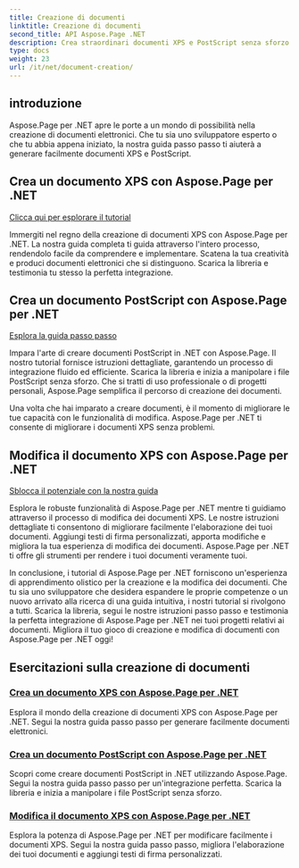 ```yaml
---
title: Creazione di documenti
linktitle: Creazione di documenti
second_title: API Aspose.Page .NET
description: Crea straordinari documenti XPS e PostScript senza sforzo con Aspose.Page per .NET. Esplora i tutorial sulla creazione e la modifica dei documenti per un'integrazione perfetta.
type: docs
weight: 23
url: /it/net/document-creation/
---
```

## introduzione

Aspose.Page per .NET apre le porte a un mondo di possibilità nella creazione di documenti elettronici. Che tu sia uno sviluppatore esperto o che tu abbia appena iniziato, la nostra guida passo passo ti aiuterà a generare facilmente documenti XPS e PostScript.

## Crea un documento XPS con Aspose.Page per .NET
[Clicca qui per esplorare il tutorial](./create-xps-document/)

Immergiti nel regno della creazione di documenti XPS con Aspose.Page per .NET. La nostra guida completa ti guida attraverso l'intero processo, rendendolo facile da comprendere e implementare. Scatena la tua creatività e produci documenti elettronici che si distinguono. Scarica la libreria e testimonia tu stesso la perfetta integrazione.

## Crea un documento PostScript con Aspose.Page per .NET
[Esplora la guida passo passo](./create-postscript-document/)

Impara l'arte di creare documenti PostScript in .NET con Aspose.Page. Il nostro tutorial fornisce istruzioni dettagliate, garantendo un processo di integrazione fluido ed efficiente. Scarica la libreria e inizia a manipolare i file PostScript senza sforzo. Che si tratti di uso professionale o di progetti personali, Aspose.Page semplifica il percorso di creazione dei documenti.

Una volta che hai imparato a creare documenti, è il momento di migliorare le tue capacità con le funzionalità di modifica. Aspose.Page per .NET ti consente di migliorare i documenti XPS senza problemi.

## Modifica il documento XPS con Aspose.Page per .NET
[Sblocca il potenziale con la nostra guida](./modify-xps-document/)

Esplora le robuste funzionalità di Aspose.Page per .NET mentre ti guidiamo attraverso il processo di modifica dei documenti XPS. Le nostre istruzioni dettagliate ti consentono di migliorare facilmente l'elaborazione dei tuoi documenti. Aggiungi testi di firma personalizzati, apporta modifiche e migliora la tua esperienza di modifica dei documenti. Aspose.Page per .NET ti offre gli strumenti per rendere i tuoi documenti veramente tuoi.

In conclusione, i tutorial di Aspose.Page per .NET forniscono un'esperienza di apprendimento olistico per la creazione e la modifica dei documenti. Che tu sia uno sviluppatore che desidera espandere le proprie competenze o un nuovo arrivato alla ricerca di una guida intuitiva, i nostri tutorial si rivolgono a tutti. Scarica la libreria, segui le nostre istruzioni passo passo e testimonia la perfetta integrazione di Aspose.Page per .NET nei tuoi progetti relativi ai documenti. Migliora il tuo gioco di creazione e modifica di documenti con Aspose.Page per .NET oggi!
## Esercitazioni sulla creazione di documenti
### [Crea un documento XPS con Aspose.Page per .NET](./create-xps-document/)
Esplora il mondo della creazione di documenti XPS con Aspose.Page per .NET. Segui la nostra guida passo passo per generare facilmente documenti elettronici.
### [Crea un documento PostScript con Aspose.Page per .NET](./create-postscript-document/)
Scopri come creare documenti PostScript in .NET utilizzando Aspose.Page. Segui la nostra guida passo passo per un'integrazione perfetta. Scarica la libreria e inizia a manipolare i file PostScript senza sforzo.
### [Modifica il documento XPS con Aspose.Page per .NET](./modify-xps-document/)
Esplora la potenza di Aspose.Page per .NET per modificare facilmente i documenti XPS. Segui la nostra guida passo passo, migliora l'elaborazione dei tuoi documenti e aggiungi testi di firma personalizzati.